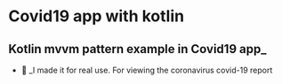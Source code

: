 # Covid19 app with kotlin

## Kotlin mvvm pattern example in Covid19 app_

- 💬 _I made it for real use. For viewing the coronavirus covid-19 report
